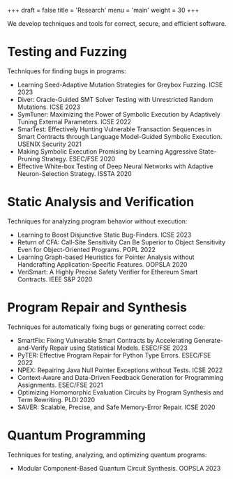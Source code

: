 +++
draft = false
title = 'Research'
menu = 'main'
weight = 30
+++




We develop techniques and tools for correct, secure, and efficient software. 

# Testing and Fuzzing 

Techniques for finding bugs in programs:
- Learning Seed-Adaptive Mutation Strategies for Greybox Fuzzing. ICSE 2023
- Diver: Oracle-Guided SMT Solver Testing with Unrestricted Random Mutations. ICSE 2023
- SymTuner: Maximizing the Power of Symbolic Execution by Adaptively Tuning External Parameters. ICSE 2022 
- SmarTest: Effectively Hunting Vulnerable Transaction Sequences in Smart Contracts through Language Model-Guided Symbolic Execution. USENIX Security 2021
- Making Symbolic Execution Promising by Learning Aggressive State-Pruning Strategy. ESEC/FSE 2020
- Effective White-box Testing of Deep Neural Networks with Adaptive Neuron-Selection Strategy. ISSTA 2020

# Static Analysis and Verification

Techniques for analyzing program behavior without execution:
- Learning to Boost Disjunctive Static Bug-Finders. ICSE 2023
- Return of CFA: Call-Site Sensitivity Can Be Superior to Object Sensitivity Even for Object-Oriented Programs. POPL 2022
- Learning Graph-based Heuristics for Pointer Analysis without Handcrafting Application-Specific Features. OOPSLA 2020
- VeriSmart: A Highly Precise Safety Verifier for Ethereum Smart Contracts. IEEE S&P 2020

# Program Repair and Synthesis

Techniques for automatically fixing bugs or generating correct code:
- SmartFix: Fixing Vulnerable Smart Contracts by Accelerating Generate-and-Verify Repair using Statistical Models. ESEC/FSE 2023
- PyTER: Effective Program Repair for Python Type Errors. ESEC/FSE 2022
- NPEX: Repairing Java Null Pointer Exceptions without Tests. ICSE 2022
- Context-Aware and Data-Driven Feedback Generation for Programming Assignments. ESEC/FSE 2021
- Optimizing Homomorphic Evaluation Circuits by Program Synthesis and Term Rewriting. PLDI 2020
- SAVER: Scalable, Precise, and Safe Memory-Error Repair. ICSE 2020

# Quantum Programming 

Techniques for testing, analyzing, and optimizing quantum programs:
- Modular Component-Based Quantum Circuit Synthesis. OOPSLA 2023

